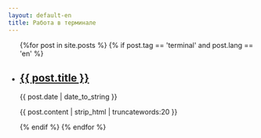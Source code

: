 ```yaml
---
layout: default-en
title: Работа в терминале
---
```


<ul>
{%for post in site.posts %}
    {% if post.tag == 'terminal' and post.lang == 'en' %}
        <li>
            <h2><a href="{{ post.url | prepend: site.baseurl | replace: '//', '/' }}">{{ post.title }}</a></h2>
            <time datetime="{{ post.date | date_to_xmlschema }}">{{ post.date | date_to_string }}</time>
            <p>{{ post.content | strip_html | truncatewords:20 }}</p>
        </li>
    {% endif %}
{% endfor %}
</ul>
